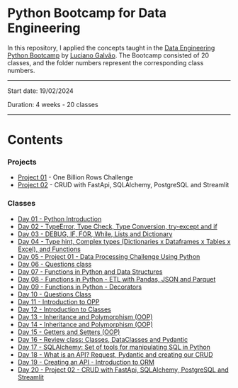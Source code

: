 # Python Bootcamp  for Data Engineering

In this repository, I applied the concepts taught in the [Data Engineering  Python Bootcamp](https://github.com/lvgalvao/data-engineering-roadmap/tree/main/bootcamp) by [Luciano Galvão](https://github.com/lvgalvao). The Bootcamp consisted of 20 classes, and the folder numbers represent the corresponding class numbers. 


-------------------------

Start date: 19/02/2024

Duration: 4 weeks - 20 classes

 ------------------------
# Contents

### Projects
- [Project 01](https://github.com/lealre/one-billion-rows-challenge) - One Billion Rows Challenge
- [Project 02](https://github.com/lealre/crud-rental-properties) - CRUD with FastApi, SQLAlchemy, PostgreSQL and Streamlit


### Classes
- [Day 01 - Python Introduction](https://github.com/lealre/bootcamp-de/tree/main/01)
- [Day 02 - TypeError, Type Check, Type Conversion, try-except and if](https://github.com/lealre/bootcamp-de/tree/main/02)
- [Day 03 - DEBUG, IF, FOR, While, Lists and Dictionary](https://github.com/lealre/bootcamp-de/tree/main/03)
- [Day 04 - Type hint, Complex types (Dictionaries x Dataframes x Tables x Excel), and Functions](https://github.com/lealre/bootcamp-de/tree/main/04)
- [Day 05 - Project 01 -  Data Processing Challenge Using Python](https://github.com/lealre/bootcamp-de/tree/main/05%20-%20P01)
- [Day 06 - Questions class](https://github.com/lealre/bootcamp-de/tree/main/06)
- [Day 07 - Functions in Python and Data Structures](https://github.com/lealre/bootcamp-de/tree/main/07)
- [Day 08 - Functions in Python - ETL with Pandas, JSON and Parquet](https://github.com/lealre/bootcamp-de/tree/main/08)
- [Day 09 - Functions in Python - Decorators](https://github.com/lealre/bootcamp-de/tree/main/09)
- [Day 10 - Questions Class](https://github.com/lealre/bootcamp-de/tree/main/10)
- [Day 11 - Introduction to OPP](https://github.com/lealre/bootcamp-de/tree/main/11)
- [Day 12 - Introduction to Classes](https://github.com/lealre/bootcamp-de/tree/main/12)
- [Day 13 - Inheritance and Polymorphism (OOP)](https://github.com/lealre/bootcamp-de/tree/main/13)
- [Day 14 - Inheritance and Polymorphism (OOP)](https://github.com/lealre/bootcamp-de/tree/main/14)
- [Day 15 - Getters and Setters (OOP)](https://github.com/lealre/bootcamp-de/tree/main/15)
- [Day 16 - Review class: Classes, DataClasses and Pydantic](https://github.com/lealre/bootcamp-de/tree/main/16)
- [Day 17 - SQLAlchemy: Set of tools for manipulating SQL in Python](https://github.com/lealre/bootcamp-de/tree/main/17)
- [Day 18 - What is an API? Request, Pydantic and creating our CRUD](https://github.com/lealre/bootcamp-de/tree/main/18)
- [Day 19 - Creating an API - Introduction to ORM](https://github.com/lealre/bootcamp-de/tree/main/19)
- [Day 20 -  Project 02 - CRUD with FastApi, SQLAlchemy, PostgreSQL and Streamlit](https://github.com/lealre/bootcamp-de/tree/main/19)

